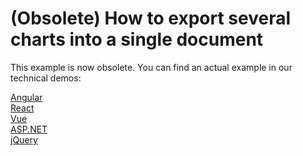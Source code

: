 # (Obsolete) How to export several charts into a single document

This example is now obsolete. You can find an actual example in our technical demos:

[Angular](https://js.devexpress.com/Demos/WidgetsGallery/Demo/Charts/ExportSeveralCharts/Angular/Light/)<br/>
[React](https://js.devexpress.com/Demos/WidgetsGallery/Demo/Charts/ExportSeveralCharts/React/Light/)<br/>
[Vue](https://js.devexpress.com/Demos/WidgetsGallery/Demo/Charts/ExportSeveralCharts/Vue/Light/)<br/>
[ASP.NET](https://js.devexpress.com/Demos/WidgetsGallery/Demo/Charts/ExportSeveralCharts/NetCore/Light/)<br/>
[jQuery](https://js.devexpress.com/Demos/WidgetsGallery/Demo/Charts/ExportSeveralCharts/jQuery/Light/)<br/>
